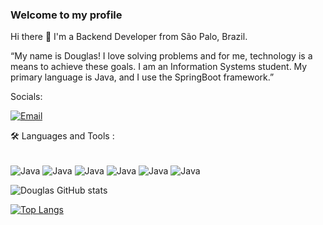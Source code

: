 ### Welcome to my profile

Hi there 👋
I'm a Backend Developer from São Palo, Brazil.

“My name is Douglas! I love solving problems and for me, technology is a means to achieve these goals. I am an Information Systems student. My primary language is Java, and I use the SpringBoot framework.”

Socials:

[![Email](https://img.shields.io/badge/LinkedIn-0077B5?style=for-the-badge&logo=linkedin&logoColor=white
)](https://www.linkedin.com/in/douglas-nascimento-323043269/)


🛠️ Languages and Tools :

<div style="display: inline_block"><br/>
    <img align="center" alt="Java" src="https://img.shields.io/badge/Java-ED8B00?style=for-the-badge&logo=openjdk&logoColor=white" />
    <img align="center" alt="Java" src="https://img.shields.io/badge/Spring-6DB33F?style=for-the-badge&logo=spring&logoColor=white" />
     <img align="center" alt="Java" src="https://img.shields.io/badge/Angular-DD0031?style=for-the-badge&logo=angular&logoColor=white" />
     <img align="center" alt="Java" src="https://img.shields.io/badge/MySQL-00000F?style=for-the-badge&logo=mysql&logoColor=white" />
     <img align="center" alt="Java" src="https://img.shields.io/badge/PostgreSQL-316192?style=for-the-badge&logo=postgresql&logoColor=white" />
      <img align="center" alt="Java" src="https://img.shields.io/badge/Trello-0052CC?style=for-the-badge&logo=trello&logoColor=white" />
</div>

![Douglas GitHub stats](https://github-readme-stats.vercel.app/api?username=devDouglasN&show_icons=true&theme=radical)

[![Top Langs](https://github-readme-stats.vercel.app/api/top-langs/?username=devDouglasn&layout=donut)](https://github.com/anuraghazra/github-readme-stats)
